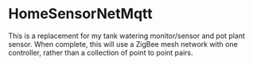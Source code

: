 # HomeSensorNetMqtt

This is a replacement for my tank watering monitor/sensor and pot plant sensor.  When complete, this will
use a ZigBee mesh network with one controller, rather than a collection of point to point pairs.
